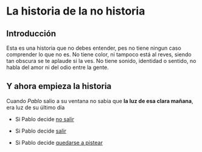 La historia de la no historia
==============================

Introducción
-------------

Esta es una historia  que no debes entender, pes no tiene ningun caso comprender lo que no es. No tiene color, ni tampoco está al reves, siendo tan obscura se te aplaude si la ves. No tiene sonido, identidad o sentido, no habla del amor ni del odio entre la gente.


Y ahora empieza la historia
----------------------------

Cuando *Pablo* salio a su ventana no sabia que **la luz de esa clara mañana**, era luz de su último día

- Si Pablo decide [no salir](no_salio.md)

- Si Pablo decide [salir](salio.md)

- Si Pablo decide [quedarse a pistear](pistear.md)
